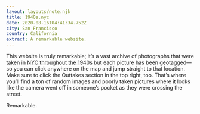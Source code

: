 ```yaml
---
layout: layouts/note.njk
title: 1940s.nyc
date: 2020-08-16T04:41:34.752Z
city: San Francisco
country: California
extract: A remarkable website.
---
```


This website is truly remarkable; it’s a vast archive of photographs that were taken in [NYC throughout the 1940s](https://1940s.nyc/map/photo/nynyma_rec0040_1_00204_0016#13.69/40.7093/-73.99397) but each picture has been geotagged—so you can click anywhere on the map and jump straight to that location. Make sure to click the Outtakes section in the top right, too. That’s where you’ll find a ton of random images and poorly taken pictures where it looks like the camera went off in someone’s pocket as they were crossing the street.

Remarkable.
